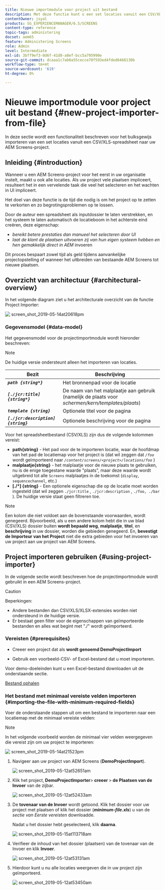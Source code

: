 ```yaml
---
title: Nieuwe importmodule voor project uit bestand
description: Met deze functie kunt u een set locaties vanuit een CSV/XLS-spreadsheet bulksgewijs importeren naar uw AEM Screens-project.
contentOwner: jsyal
products: SG_EXPERIENCEMANAGER/6.5/SCREENS
content-type: reference
topic-tags: administering
docset: aem65
feature: Administering Screens
role: Admin
level: Intermediate
exl-id: 3bff9ef3-0d6f-41d8-a8ef-bcc5a795990e
source-git-commit: dcaaa1c7ab0a55cecce70f593ed4fded8468130b
workflow-type: tm+mt
source-wordcount: '619'
ht-degree: 0%

---
```


# Nieuwe importmodule voor project uit bestand {#new-project-importer-from-file}

In deze sectie wordt een functionaliteit beschreven voor het bulksgewijs importeren van een set locaties vanuit een CSV/XLS-spreadsheet naar uw AEM Screens-project.

## Inleiding {#introduction}

Wanneer u een AEM Screens-project voor het eerst in uw organisatie instelt, maakt u ook alle locaties. Als uw project vele plaatsen impliceert, resulteert het in een vervelende taak die veel het selecteren en het wachten in UI impliceert.

Het doel van deze functie is de tijd die nodig is om het project op te zetten te verkorten en zo begrotingsproblemen op te lossen.

Door de auteur een spreadsheet als inputdossier te laten verstrekken, en het systeem te laten automatisch de locatieboom in het achterste eind creëren, deze eigenschap:

* *bereikt betere prestaties dan manueel het selecteren door UI*
* *laat de klant de plaatsen uitvoeren zij van hun eigen systeem hebben en hen gemakkelijk direct in AEM* invoeren

Dit proces bespaart zowel tijd als geld tijdens aanvankelijke projectopstelling of wanneer het uitbreiden van bestaande AEM Screens tot nieuwe plaatsen.

## Overzicht van architectuur {#architectural-overview}

In het volgende diagram ziet u het architecturale overzicht van de functie Project Importer:

![&#x200B; screen_shot_2019-05-14at20618pm &#x200B;](assets/screen_shot_2019-05-14at20618pm.png)

### Gegevensmodel {#data-model}

Het gegevensmodel voor de projectimportmodule wordt hieronder beschreven:

>[!NOTE]
>
>De huidige versie ondersteunt alleen het importeren van locaties.

| **Bezit** | **Beschrijving** |
|---|---|
| ***`path {string*}`*** | Het bronnenpad voor de locatie |
| ***`[./jcr:title] {string*}`*** | De naam van het malplaatje aan gebruik (namelijk de plaats voor *schermen/kern/templates/plaats*) |
| ***`template {string}`*** | Optionele titel voor de pagina |
| ***`[./jcr:description] {string}`*** | Optionele beschrijving voor de pagina |

Voor het spreadsheetbestand (CSV/XLS) zijn dus de volgende kolommen vereist:

* **path{string}** - Het pad voor de te importeren locatie, waar de hoofdmap van het pad de locatiemap voor het project is (dat wil zeggen dat *`/foo`* wordt geïmporteerd naar *`/content/screens/<project>/locations/foo`* )
* **malplaatje{string}** - het malplaatje voor de nieuwe plaats te gebruiken, nu is de enige toegestane waarde &quot;plaats&quot;, maar deze waarde wordt uitgebreid tot alle `Screens` malplaatjes in de toekomst (`display`, `sequencechannel`, etc.)
* **[./*] {string}** - Een optionele eigenschap die op de locatie moet worden ingesteld (dat wil zeggen `./jcr:title` , `./jcr:description` , `./foo, ./bar` ). De huidige versie staat geen filtreren toe.

>[!NOTE]
>
>Een kolom die niet voldoet aan de bovenstaande voorwaarden, wordt genegeerd. Bijvoorbeeld, als u een andere kolom hebt die in uw blad (CSV/XLS) dossier buiten **wordt bepaald weg**, **malplaatje**, **titel**, en **beschrijving** in uw dossier, worden die gebieden genegeerd. En, **bevestigt de Importeur van het Project** niet die extra gebieden voor het invoeren van uw project aan uw project van AEM Screens.

## Project importeren gebruiken {#using-project-importer}

In de volgende sectie wordt beschreven hoe de projectimportmodule wordt gebruikt in een AEM Screens-project.

>[!CAUTION]
>
>Beperkingen:
>
>* Andere bestanden dan CSV/XLS/XLSX-extensies worden niet ondersteund in de huidige versie.
>* Er bestaat geen filter voor de eigenschappen van geïmporteerde bestanden en alles wat begint met &quot;./&quot; wordt geïmporteerd.
>

### Vereisten {#prerequisites}

* Creeer een project dat als **wordt genoemd DemoProjectImport**

* Gebruik een voorbeeld-CSV- of Excel-bestand dat u moet importeren.

Voor demo-doeleinden kunt u een Excel-bestand downloaden uit de onderstaande sectie.

[Bestand ophalen](assets/minimal-file.xls)

### Het bestand met minimaal vereiste velden importeren {#importing-the-file-with-minimum-required-fields}

Voer de onderstaande stappen uit om een bestand te importeren naar een locatiemap met de minimaal vereiste velden:

>[!NOTE]
>
>In het volgende voorbeeld worden de minimaal vier velden weergegeven die vereist zijn om uw project te importeren:

![&#x200B; screen_shot_2019-05-14at21523pm &#x200B;](assets/screen_shot_2019-05-14at21523pm.png)

1. Navigeer aan uw project van AEM Screens (**DemoProjectImport**).

   ![&#x200B; screen_shot_2019-05-12at52651am &#x200B;](assets/screen_shot_2019-05-12at52651am.png)

1. Klik het project,**&#x200B; DemoProjectImporter &#x200B;**>**&#x200B; creeer &#x200B;**>**&#x200B; de Plaatsen van de Invoer** van de zijbar.

   ![&#x200B; screen_shot_2019-05-12at52433am &#x200B;](assets/screen_shot_2019-05-12at52433am.png)

1. De **tovenaar van de Invoer** wordt getoond. Klik het dossier voor uw project met plaatsen of klik het dossier (***minimum-file.xls***) u van de *sectie van Eerste vereisten* downloadde.

   Nadat u het dossier hebt geselecteerd, klik **daarna**.

   ![&#x200B; screen_shot_2019-05-15at113718am &#x200B;](assets/screen_shot_2019-05-15at113718am.png)

1. Verifieer de inhoud van het dossier (plaatsen) van de tovenaar van de Invoer en klik **Invoer**.

   ![&#x200B; screen_shot_2019-05-12at53131am &#x200B;](assets/screen_shot_2019-05-12at53131am.png)

1. Hierdoor kunt u nu alle locaties weergeven die in uw project zijn geïmporteerd.

   ![&#x200B; screen_shot_2019-05-12at53450am &#x200B;](assets/screen_shot_2019-05-12at53450am.png)
